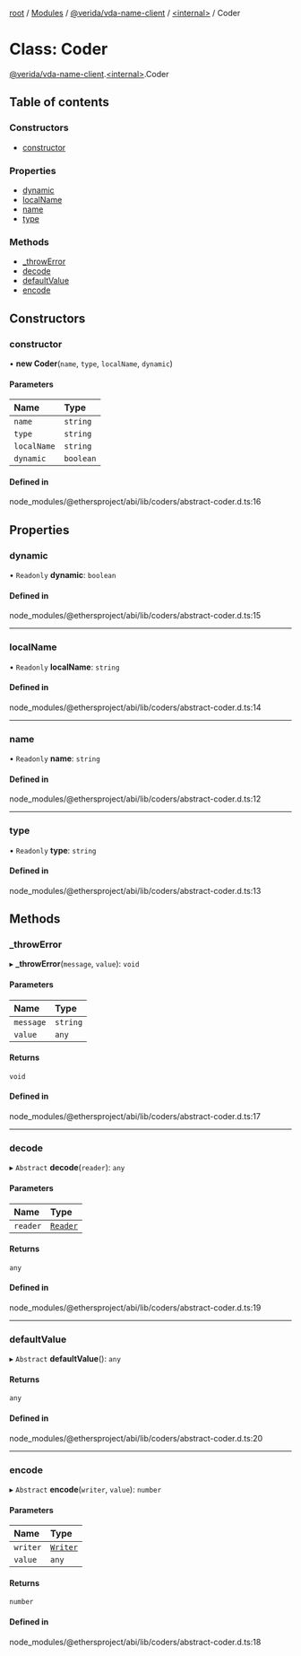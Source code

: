 [root](../README.md) / [Modules](../modules.md) / [@verida/vda-name-client](../modules/verida_vda_name_client.md) / [<internal\>](../modules/verida_vda_name_client._internal_.md) / Coder

# Class: Coder

[@verida/vda-name-client](../modules/verida_vda_name_client.md).[<internal\>](../modules/verida_vda_name_client._internal_.md).Coder

## Table of contents

### Constructors

- [constructor](verida_vda_name_client._internal_.Coder.md#constructor)

### Properties

- [dynamic](verida_vda_name_client._internal_.Coder.md#dynamic)
- [localName](verida_vda_name_client._internal_.Coder.md#localname)
- [name](verida_vda_name_client._internal_.Coder.md#name)
- [type](verida_vda_name_client._internal_.Coder.md#type)

### Methods

- [\_throwError](verida_vda_name_client._internal_.Coder.md#_throwerror)
- [decode](verida_vda_name_client._internal_.Coder.md#decode)
- [defaultValue](verida_vda_name_client._internal_.Coder.md#defaultvalue)
- [encode](verida_vda_name_client._internal_.Coder.md#encode)

## Constructors

### constructor

• **new Coder**(`name`, `type`, `localName`, `dynamic`)

#### Parameters

| Name | Type |
| :------ | :------ |
| `name` | `string` |
| `type` | `string` |
| `localName` | `string` |
| `dynamic` | `boolean` |

#### Defined in

node_modules/@ethersproject/abi/lib/coders/abstract-coder.d.ts:16

## Properties

### dynamic

• `Readonly` **dynamic**: `boolean`

#### Defined in

node_modules/@ethersproject/abi/lib/coders/abstract-coder.d.ts:15

___

### localName

• `Readonly` **localName**: `string`

#### Defined in

node_modules/@ethersproject/abi/lib/coders/abstract-coder.d.ts:14

___

### name

• `Readonly` **name**: `string`

#### Defined in

node_modules/@ethersproject/abi/lib/coders/abstract-coder.d.ts:12

___

### type

• `Readonly` **type**: `string`

#### Defined in

node_modules/@ethersproject/abi/lib/coders/abstract-coder.d.ts:13

## Methods

### \_throwError

▸ **_throwError**(`message`, `value`): `void`

#### Parameters

| Name | Type |
| :------ | :------ |
| `message` | `string` |
| `value` | `any` |

#### Returns

`void`

#### Defined in

node_modules/@ethersproject/abi/lib/coders/abstract-coder.d.ts:17

___

### decode

▸ `Abstract` **decode**(`reader`): `any`

#### Parameters

| Name | Type |
| :------ | :------ |
| `reader` | [`Reader`](verida_vda_name_client._internal_.Reader.md) |

#### Returns

`any`

#### Defined in

node_modules/@ethersproject/abi/lib/coders/abstract-coder.d.ts:19

___

### defaultValue

▸ `Abstract` **defaultValue**(): `any`

#### Returns

`any`

#### Defined in

node_modules/@ethersproject/abi/lib/coders/abstract-coder.d.ts:20

___

### encode

▸ `Abstract` **encode**(`writer`, `value`): `number`

#### Parameters

| Name | Type |
| :------ | :------ |
| `writer` | [`Writer`](verida_vda_name_client._internal_.Writer.md) |
| `value` | `any` |

#### Returns

`number`

#### Defined in

node_modules/@ethersproject/abi/lib/coders/abstract-coder.d.ts:18

